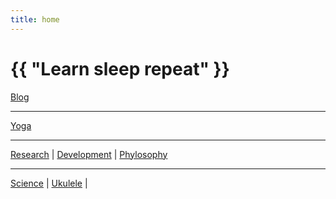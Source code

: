 ```yaml
---
title: home
---
```

# {{ "Learn sleep repeat" }}


[Blog](/pages/blog.html)

---
 
[Yoga](/2024/07/11/yoga.html)

---

[Research](/2024/07/13/research.html)
 | 
[Development](/2024/07/14/development.html)
 | 
[Phylosophy](/2024/01/04/phylosophy.html)

---
 
[Science](/2024/01/02/science.html)
 | 
[Ukulele](/2024/07/12/ukulele.html)
 |
